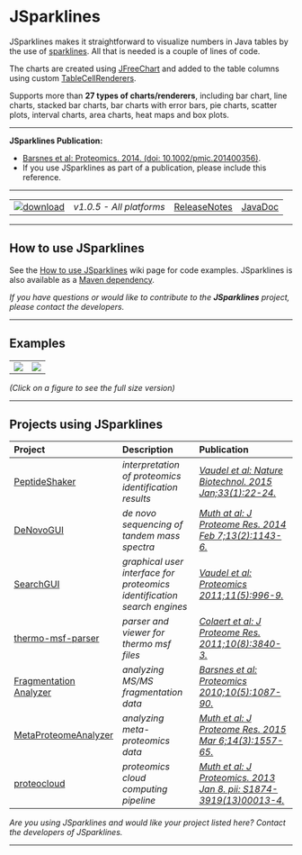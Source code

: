 # JSparklines

JSparklines makes it straightforward to visualize numbers in Java tables by the use of [sparklines](http://en.wikipedia.org/wiki/Sparklines). All that is needed is a couple of lines of code.

The charts are created using [JFreeChart](http://www.jfree.org/jfreechart) and added to the table columns using custom [TableCellRenderers](http://download.oracle.com/javase/tutorial/uiswing/components/table.html#renderer).

Supports more than **27 types of charts/renderers**, including bar chart, line charts, stacked bar charts, bar charts with error bars, pie charts, scatter plots, interval charts, area charts, heat maps and box plots.

---

**JSparklines Publication:**
  * [Barsnes et al: Proteomics. 2014. (doi: 10.1002/pmic.201400356)](http://www.ncbi.nlm.nih.gov/pubmed/25422159).
  * If you use JSparklines as part of a publication, please include this reference.

---

|   |   |   |   |
| :------------------------- | :---------------: | :--: | :--: |
| [![download](https://github.com/compomics/jsparklines/wiki/images/download_button.png)](http://genesis.ugent.be/maven2/no/uib/jsparklines/1.0.5/jsparklines-1.0.5.zip) | *v1.0.5 - All platforms* | [ReleaseNotes](https://github.com/compomics/jsparklines/wiki/ReleaseNotes) | [JavaDoc](http://genesis.ugent.be/maven2/no/uib/jsparklines/javadoc/) |

---

## How to use JSparklines

See the [How to use JSparklines](https://github.com/compomics/jsparklines/wiki/Tutorial) wiki page for code examples. JSparklines is also available as a [Maven dependency](https://github.com/compomics/jsparklines/wiki/Tutorial#maven-dependency).

_If you have questions or would like to contribute to the **JSparklines** project, please contact the developers._

---

## Examples

|   |   |
| :--: | :--: |
| [![](https://github.com/compomics/jsparklines/wiki/images/JSparklinesSample_small.png)](https://github.com/compomics/jsparklines/wiki/images/JSparklinesSample.png) | [![](https://github.com/compomics/jsparklines/wiki/images/JSparklinesDemo2_small.png)](https://github.com/compomics/jsparklines/wiki/images/JSparklinesDemo2.png) |

_(Click on a figure to see the full size version)_

---

## Projects using JSparklines ##

| Project | Description | Publication |
|:-----------------|:----------------|:----------------|
| [PeptideShaker](http://compomics.github.io/projects/peptide-shaker.html) | _interpretation of proteomics identification results_|_[Vaudel et al: Nature Biotechnol. 2015 Jan;33(1):22-24.](http://www.nature.com/nbt/journal/v33/n1/full/nbt.3109.html)_|
| [DeNovoGUI](http://compomics.github.io/projects/denovogui.html) | _de novo sequencing of tandem mass spectra_|_[Muth at al: J Proteome Res. 2014 Feb 7;13(2):1143-6.](http://www.ncbi.nlm.nih.gov/pubmed/24295440)_|
| [SearchGUI](http://compomics.github.io/projects/searchgui.html) | _graphical user interface for proteomics identification search engines_|_[Vaudel et al: Proteomics 2011;11(5):996-9.](http://www.ncbi.nlm.nih.gov/pubmed/21337703)_|
| [thermo-msf-parser](http://compomics.github.io/projects/thermo-msf-parser.html) | _parser and viewer for thermo msf files_|_[Colaert et al: J Proteome Res. 2011;10(8):3840-3.](http://www.ncbi.nlm.nih.gov/pubmed/21714566)_|
| [Fragmentation Analyzer](http://compomics.github.io/projects/fragmentation-analyzer.html) | _analyzing MS/MS fragmentation data_|_[Barsnes et al: Proteomics 2010;10(5):1087-90.](http://www.ncbi.nlm.nih.gov/pubmed/20049869)_|
| [MetaProteomeAnalyzer](http://code.google.com/p/meta-proteome-analyzer) | _analyzing meta-proteomics data_|_[Muth et al: J Proteome Res. 2015 Mar 6;14(3):1557-65.](http://www.ncbi.nlm.nih.gov/pubmed/25660940)_|
| [proteocloud](http://code.google.com/p/proteocloud) | _proteomics cloud computing pipeline_|_[Muth et al: J Proteomics. 2013 Jan 8. pii: S1874-3919(13)00013-4.](http://www.ncbi.nlm.nih.gov/pubmed/23305951)_|

_Are you using JSparklines and would like your project listed here? Contact the developers of JSparklines._

---
